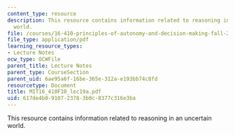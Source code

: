 ```yaml
---
content_type: resource
description: This resource contains information related to reasoning in an uncertain
  world.
file: /courses/16-410-principles-of-autonomy-and-decision-making-fall-2010/617de4b0910723783b0c8377c316e3ba_MIT16_410F10_lec19a.pdf
file_type: application/pdf
learning_resource_types:
- Lecture Notes
ocw_type: OCWFile
parent_title: Lecture Notes
parent_type: CourseSection
parent_uid: 6ae95a6f-16be-365e-312a-e193bb74c8fd
resourcetype: Document
title: MIT16_410F10_lec19a.pdf
uid: 617de4b0-9107-2378-3b0c-8377c316e3ba
---
```

This resource contains information related to reasoning in an uncertain world.

